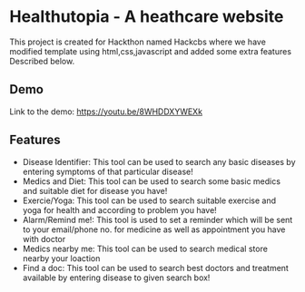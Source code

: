 
# Healthutopia - A heathcare website
This project is created for Hackthon named Hackcbs where we have modified template using html,css,javascript and added some extra features Described below.

## Demo
Link to the demo: https://youtu.be/8WHDDXYWEXk

## Features

- Disease Identifier: This tool can be used to search any basic diseases by entering symptoms of that particular disease!
- Medics and Diet: This tool can be used to search some basic medics and suitable diet for disease you have!
- Exercie/Yoga: This tool can be used to search suitable exercise and yoga for health and according to problem you have!
- Alarm/Remind me!: This tool is used to set a reminder which will be sent to your email/phone no. for medicine as well as appointment you have with doctor
- Medics nearby me: This tool can be used to search medical store nearby your loaction
- Find a doc: This tool can be used to search best doctors and treatment available by entering disease to given search box!


